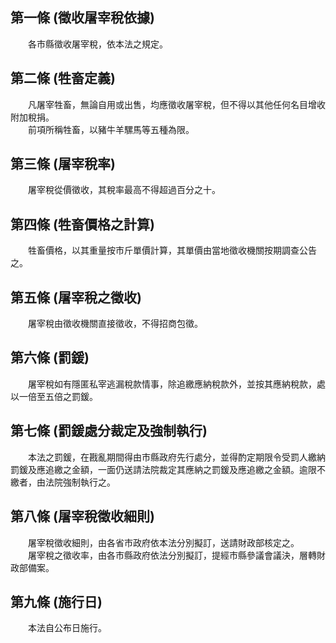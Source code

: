 第一條 (徵收屠宰稅依據)
-----------------------
　　各市縣徵收屠宰稅，依本法之規定。  


第二條 (牲畜定義)
-----------------
　　凡屠宰牲畜，無論自用或出售，均應徵收屠宰稅，但不得以其他任何名目增收附加稅捐。  
　　前項所稱牲畜，以豬牛羊騾馬等五種為限。  


第三條 (屠宰稅率)
-----------------
　　屠宰稅從價徵收，其稅率最高不得超過百分之十。  


第四條 (牲畜價格之計算)
-----------------------
　　牲畜價格，以其重量按市斤單價計算，其單價由當地徵收機關按期調查公告之。  


第五條 (屠宰稅之徵收)
---------------------
　　屠宰稅由徵收機關直接徵收，不得招商包徵。  


第六條 (罰鍰)
-------------
　　屠宰稅如有隱匿私宰逃漏稅款情事，除追繳應納稅款外，並按其應納稅款，處以一倍至五倍之罰鍰。  


第七條 (罰鍰處分裁定及強制執行)
-------------------------------
　　本法之罰鍰，在戡亂期間得由市縣政府先行處分，並得酌定期限令受罰人繳納罰鍰及應追繳之金額，一面仍送請法院裁定其應納之罰鍰及應追繳之金額。逾限不繳者，由法院強制執行之。  


第八條 (屠宰稅徵收細則)
-----------------------
　　屠宰稅徵收細則，由各省市政府依本法分別擬訂，送請財政部核定之。  
　　屠宰稅之徵收率，由各市縣政府依法分別擬訂，提經市縣參議會議決，層轉財政部備案。  


第九條 (施行日)
---------------
　　本法自公布日施行。